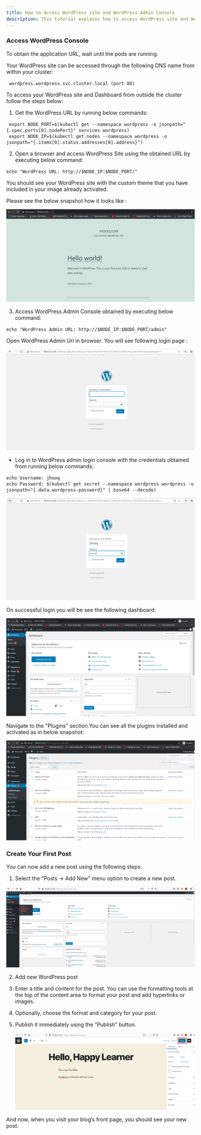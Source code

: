 ```yaml
---
title: How to Access WordPress site and WordPress Admin Console
description: This tutorial explains how to access WordPress site and WordPress Admin Console once chart installed successfully
---
```



### Access WordPress Console


To obtain the application URL, wait until the pods are running.


Your WordPress site can be accessed through the following DNS name from within your cluster:

```
 wordpress.wordpress.svc.cluster.local (port 80)
```

To access your WordPress site and Dashboard from outside the cluster follow the steps below:


1. Get the WordPress URL by running below commands:


```execute
 export NODE_PORT=$(kubectl get --namespace wordpress -o jsonpath="{.spec.ports[0].nodePort}" services wordpress)
 export NODE_IP=$(kubectl get nodes --namespace wordpress -o jsonpath="{.items[0].status.addresses[0].address}")
```


2. Open a browser and access WordPress Site using the obtained URL by executing below command:

```execute
echo "WordPress URL: http://$NODE_IP:$NODE_PORT/"
```
You should see your WordPress site with the custom theme that you have included in your image already activated. 

Please see the below snapshot how it looks like :

![](_images/wordpress-site.PNG)

3. Access WordPress Admin Console obtained by executing below command:

```execute
echo "WordPress Admin URL: http://$NODE_IP:$NODE_PORT/admin"
```
Open WordPress Admin Url in browser. You will see following login page :

![](_images/login-console-final.PNG)

- Log in to WordPress admin login console with the credentials obtained from running below commands:

```execute
echo Username: jhooq
echo Password: $(kubectl get secret --namespace wordpress wordpress -o jsonpath="{.data.wordpress-password}" | base64 --decode)
```

![](_images/console-admin-final.PNG)

On successful login you will be see the following dashboard:

![](_images/dashboard-wordpress.PNG)

Navigate to the "Plugins" section.You can see all the plugins installed and activated as in below snapshot:

![](_images/plugins.PNG)


### Create Your First Post

You can now add a new post using the following steps:

1. Select the “Posts -> Add New” menu option to create a new post.

  ![](_images/posts.png)

2. Add new WordPress post

3. Enter a title and content for the post. You can use the formatting tools at the top of the content area to format your post and add hyperlinks or images.

4. Optionally, choose the format and category for your post.

5. Publish it immediately using the “Publish” button.
   
   ![](_images/publish.png)


And now, when you visit your blog’s front page, you should see your new post.



